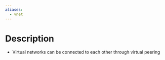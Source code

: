 ```yaml
---
aliases:
  - vnet
---
```

# Description
- Virtual networks can be connected to each other through virtual peering